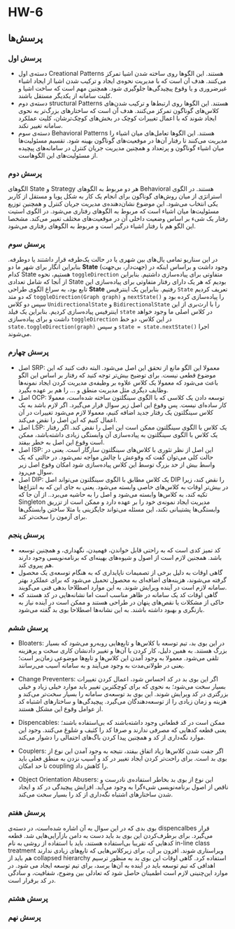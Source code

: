# HW-6

<h2>پرسش‌ها</h2>

<h3>پرسش اول</h3>

- دسته‌ی اول Creational Patterns هستند. این الگوها روی ساخته شدن اشیا تمرکز می‌کنند. هدف آن است که با مدیریت نحوه‌ی ایجاد و ترکیب شدن اشیا از ایجاد اشیاء غیرضروری و یا وقوع پیچیدگی‌ها جلوگیری شود. همچنین مهم است که ساخت اشیا و کلیت سامانه از یکدیگر مستقل باشند.
- دسته‌ی دوم structural Patterns هستند. این الگوها روی ارتبط‌ها و ترکیب شدن‌های کلاس‌های گوناگون تمرکز می‌کنند. هدف آن است که ساختارهای بزرگ‌تر به نحوی ایجاد شوند که با اعمال تغییرات کوچک در بخش‌های کوچک‌ترشان، کلیت عملکرد سامانه تغییر نکند.
- دسته‌ی سوم Behavioral Patterns هستند. این الگوها تعامل‌های میان اشیاء را مدیریت می‌کنند تا رفتار آن‌ها در موقعیت‌های گوناگون بهینه شود. تقسیم مسئولیت‌ها میان اشیاء گوناگون و پرتعداد و همچنین مدیریت جریان کنترل در سامانه‌های پیچیده از مسئولیت‌های این الگوهاست.

<h3>پرسش دوم</h3>

<p>الگوهای State و Strategy هر دو مربوط به الگوهای Behavioral هستند. در الگوی استراتژی از میان روش‌های گوناگون برای انجام یک کار به شکل پویا و مستقل از کاربر یکی انتخاب می‌شود. این موضوع نشان‌دهنده‌ی مدیریت جریان کنترل و همچنین توزیع مسئولیت‌ها میان اشیاء است که مربوط به الگوهای رفتاری می‌شود. در الگوی استیت رفتار یک شیء بر اساس وضعیت داخلی آن در موقعیت‌های مختلف تغییر می‌کند. مشخصا این الگو هم با رفتار اشیاء درگیر است و مربوط به الگوهای رفتاری می‌شود.</p>

<h3>پرسش سوم</h3>

در این سناریو تمامی یال‌های بین شهری یا در حالت یک‌طرفه قرار داشتند یا دوطرفه. بنابراین انگار برای شهر ما دو **State** (جهت‌دار، بی‌جهت) وجود داشت و براساس اینکه در کدام State هستیم، نحوه  `toggleDirection` متفاوتی برای پیاده‌سازی داشتیم. بنابراین از آنجا که شامل تعدادی State بودیم که هر یک دارای رفتار متفاوتی برای پیاده‌سازی این تابع بود، به سراغ الگوی طراحی **State** رفتیم. بنابراین یک اینترفیس `State` تعریف کردیم که دو متد `toggleDirection(Graph graph)` و `nextState()` را پیاده‌سازی کرده بود و سپس دو کلاس `UnidirectionalState` و `BidirectionalState` را با ارث‌بری از این اینترفیس پیاده‌سازی کردیم. بنابراین یک فیلد `state` در کلاس اصلی ما وجود خواهد داشت و برای پیاده‌سازی `toggleDirection` در این کلاس، دو خط `state.toggleDirection(graph)` و سپس `state = state.nextState()` اجرا می‌شوند.

<h3>پرسش چهارم</h3>

- اصل SRP: معمولا این الگو مانع از تحقق این اصل می‌شود. البته دقت کنید که این موضوع قطعی نیست. برای توضیح بیش‌تر توجه کنید که رفتار بر اساس این الگو باعث می‌شود که معمولا یک کلاس علاوه بر وظیفه‌ی مدیریت کردن ایجاد نمونه‌ها وظایف دیگری مثل مدیریت منطق و ... را هم بر عهده بگیرد.
- اصل OCP: توسعه دادن یک کلاسی که با الگوی سینگلتون ساخته شده‌است، معمولا کار ساده‌ای نیست. پس وقوع این اصل زیر سوال قرار می‌گیرد. اگر لازم باشد به یک کلاس سینگلتون یک رفتار جدید اضافه کنیم، معمولا لازم می‌شود تغییرات در آن اعمال کنیم که این اصل را نقض می‌کند.
-  اصل LSP: یک کلاس با الگوی سینگلتون ممکن است این اصل را نقض کند. اگر رفتار یک کلاس با الگوی سینگلتون به پیاده‌سازی آن وابستگی زیادی داشته‌باشد، ممکن است وقوع این اصل به خطر بیفتد.
- اصل ISP: این اصل از نظر تئوری با کلاس‌های سینگلتون سازگار است. یعنی در حالت کلی می‌توان گفت که وقوعش با چالش مواجه نمی‌شود. در حالتی که یک واسط بیش از حد بزرگ توسط این کلاس پیاده‌سازی شود امکان وقوع اصل زیر سوال می‌رود.
- اصل DIP: یک کلاس مطابق با الگوی سینگلتون می‌تواند اصل DIP را نقض کند، زیرا در بیش‌تر اوقات به کلاس‌های خاصی وابسته می‌شود. یعنی به جای این که به انتزاع‌ها تکیه کند، به کلاس‌ها وابسته می‌شود و اصل را به حاشیه می‌برد.. از آن جا که Singleton مدیریت ایجاد نمونه‌ی خود را بر عهده دارد و ممکن است از تزریق وابستگی‌ها پشتیبانی نکند، این مسئله می‌تواند جایگزینی یا مثلا ساختن وابستگی‌ها برای آزمون را سخت‌تر کند.

<h3>پرسش پنجم</h3>

- کد تمیز کدی است که به راحتی قابل خواندن، فهمیدن، نگهداری، و همچنین توسعه باشد. همجنین لازم است از اصول و شیوه‌های بهینه‌ای که برنامه‌نویسی وجود دارند هم پیروی کند.
- گاهی اوقات به دلیل برخی از تصمیمات ناپایداری که به هنگام توسعه‌ی یک محصول گرفته می‌شوند، هزینه‌های اضافه‌ای به محصول تحمیل می‌شود که برای عملکرد بهتر سامانه لازم است در آینده ویرایش شوند. به این موارد اصطلاحا بدهی فنی می‌گویند.
- گاهی اوقات کد یک سامانه در ظاهر مناسب است اما نشانه‌هایی  در کد هستند که حاکی از مشکلات یا نقص‌های پنهان در طراحی هستند و ممکن است در آینده نیاز به بازنگری و بهبود داشته باشند. به این نشانه‌ها اصطلاحا بوی بد گفته می‌شود.

<h3>پرسش ششم</h3>

- Bloaters: در این بوی بد، تیم توسعه با کلاس‌ها و تابع‌هایی روبه‌رو می‌شود که بسیار بزرگ هستند. به همین دلیل، کار کردن با آن‌ها و تغییر دادنشان کاری سخت و پرهزینه تلقی می‌شود. معمولا به وجود آمدن این کلاس‌ها و تابع‌ها موضوعی زمان‌بر است؛ یعنی در طولانی‌مدت به وجود می‌آیند و به سامانه آسیب می‌رسانند.

- Change Preventers: اگر این بوی بد در کد احساس شود، اعمال کردن تغییرات بسیار سخت می‌شود؛ به نحوی که برای کوچکترین تغییر باید موارد خیلی زیاد و خیلی بزرگتری در کد ویرایش شوند. این بوی بد توسعه‌ی سامانه را بسیار سخت‌تر می‌کند و هزینه و زمان زیادی را از توسعه‌دهندگان می‌گیرد. پیچیدگی‌ها و ساختارهای اشتباه کد از عوامل وقوع این مشکل هستند.

- Dispencables: ممکن است در کد قطعاتی وجود داشته‌باشند که بی‌استفاده باشند؛ یعنی قطعه کدهایی که مصرفی ندارند و صرفا کد را کثیف و شلوغ ‌می‌کنند. وجود این موارد نگه‌داری از کد و همچنین پیدا کردن باگ‌های احتمالی را دشوار می‌کند.

- Couplers: اگر جفت شدن کلاس‌ها زیاد اتفاق بیفتد، نتیجه به وجود آمدن این نوع از بوی بد است. برای راحت‌تر کردن ایجاد تغییر در کد و آسیب نزدن به منطق فعلی باید تا حد امکان coupling را کاهش داد.

- Object Orientation Abusers: این نوع از بوی بد بخاطر استفاده‌ی نادرست و ناقص از اصول برنامه‌نویسی شیء‌گرا به وجود می‌آید. افزایش پیچیدگی در کد و ایجاد شدن ساختارهای اشتباه نگه‌داری از کد را بسیار سخت می‌کند.

<h3>پرسش هفتم</h3>

<p>بوی بدی که در این سوال به آن اشاره شده‌است، در دسته‌ی dispencalbes قرار می‌گیرد. برای برطرف‌کردن این بوی بد باید دست به دامن بازآرایی‌هایی شد. قطعه کدهایی که تقریبا بی‌استفاده هستند، باید با استفاده از روشی به نام in-line class treatment ویراستاری شوند. افزون بر آن، برای زیرکلاس‌هایی که تابع‌های زیادی ندارند هم باید از collapsed hierarchy استفاده کرد. گاهی اوقات این بوی بد به منظور ترسیم اهدافی که تیم توسعه باید در آینده به آن‌ها برسد، برای تیم توسعه ایجاد می شود. در موارد این‌چنینی لازم است اطمینان حاصل شود که تعادلی بین وضوح، شفافیت، و سادگی در کد برقرار است.</p>

<h3>پرسش هشتم</h3>

<h3>پرسش نهم</h3>
